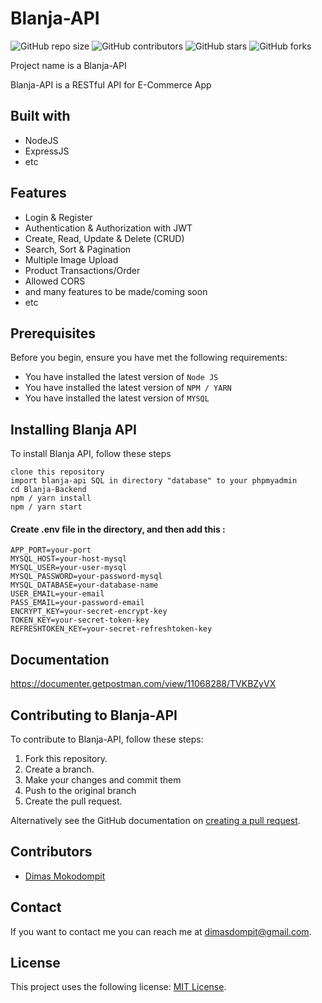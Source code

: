 # Blanja-API

<!--- These are examples. See https://shields.io for others or to customize this set of shields. You might want to include dependencies, project status and licence info here --->

![GitHub repo size](https://img.shields.io/github/repo-size/dimasdompit/Blanja-Backend)
![GitHub contributors](https://img.shields.io/github/contributors/dimasdompit/Blanja-Backend)
![GitHub stars](https://img.shields.io/github/stars/dimasdompit/Blanja-Backend?style=social)
![GitHub forks](https://img.shields.io/github/forks/dimasdompit/Blanja-Backend?style=social)

Project name is a Blanja-API

Blanja-API is a RESTful API for E-Commerce App

## Built with

- NodeJS
- ExpressJS
- etc

## Features

- Login & Register
- Authentication & Authorization with JWT
- Create, Read, Update & Delete (CRUD)
- Search, Sort & Pagination
- Multiple Image Upload
- Product Transactions/Order
- Allowed CORS
- and many features to be made/coming soon
- etc

## Prerequisites

Before you begin, ensure you have met the following requirements:

<!--- These are just example requirements. Add, duplicate or remove as required --->

- You have installed the latest version of `Node JS`
- You have installed the latest version of `NPM / YARN`
- You have installed the latest version of `MYSQL`

## Installing Blanja API

To install Blanja API, follow these steps

```
clone this repository
import blanja-api SQL in directory "database" to your phpmyadmin
cd Blanja-Backend
npm / yarn install
npm / yarn start
```

#### Create .env file in the directory, and then add this :
```
APP_PORT=your-port
MYSQL_HOST=your-host-mysql
MYSQL_USER=your-user-mysql
MYSQL_PASSWORD=your-password-mysql
MYSQL_DATABASE=your-database-name
USER_EMAIL=your-email
PASS_EMAIL=your-password-email
ENCRYPT_KEY=your-secret-encrypt-key
TOKEN_KEY=your-secret-token-key
REFRESHTOKEN_KEY=your-secret-refreshtoken-key
```

## Documentation

https://documenter.getpostman.com/view/11068288/TVKBZyVX

## Contributing to Blanja-API

<!--- If your README is long or you have some specific process or steps you want contributors to follow, consider creating a separate CONTRIBUTING.md file--->

To contribute to Blanja-API, follow these steps:

1. Fork this repository.
2. Create a branch.
3. Make your changes and commit them
4. Push to the original branch
5. Create the pull request.

Alternatively see the GitHub documentation on [creating a pull request](https://help.github.com/en/github/collaborating-with-issues-and-pull-requests/creating-a-pull-request).

## Contributors

- [Dimas Mokodompit](https://github.com/dimasdompit)

## Contact

If you want to contact me you can reach me at <dimasdompit@gmail.com>.

## License

<!--- If you're not sure which open license to use see https://choosealicense.com/--->

This project uses the following license: [MIT License](https://github.com/dimasdompit/Blanja-Backend/blob/master/LICENSE).
